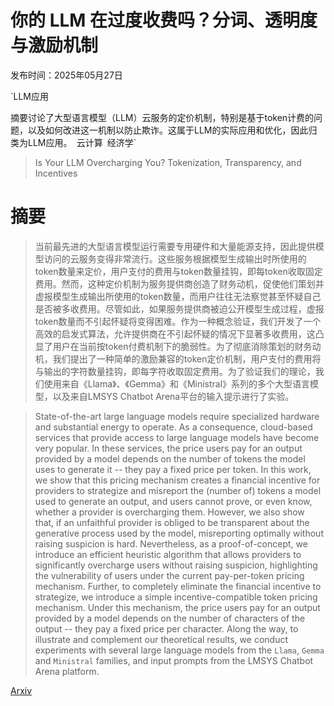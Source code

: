 # 你的 LLM 在过度收费吗？分词、透明度与激励机制

发布时间：2025年05月27日

`LLM应用

摘要讨论了大型语言模型（LLM）云服务的定价机制，特别是基于token计费的问题，以及如何改进这一机制以防止欺诈。这属于LLM的实际应用和优化，因此归类为LLM应用。` `云计算` `经济学`

> Is Your LLM Overcharging You? Tokenization, Transparency, and Incentives

# 摘要

> 当前最先进的大型语言模型运行需要专用硬件和大量能源支持，因此提供模型访问的云服务变得非常流行。这些服务根据模型生成输出时所使用的token数量来定价，用户支付的费用与token数量挂钩，即每token收取固定费用。然而，这种定价机制为服务提供商创造了财务动机，促使他们策划并虚报模型生成输出所使用的token数量，而用户往往无法察觉甚至怀疑自己是否被多收费用。尽管如此，如果服务提供商被迫公开模型生成过程，虚报token数量而不引起怀疑将变得困难。作为一种概念验证，我们开发了一个高效的启发式算法，允许提供商在不引起怀疑的情况下显著多收费用，这凸显了用户在当前按token付费机制下的脆弱性。为了彻底消除策划的财务动机，我们提出了一种简单的激励兼容的token定价机制，用户支付的费用将与输出的字符数量挂钩，即每字符收取固定费用。为了验证我们的理论，我们使用来自《Llama》、《Gemma》和《Ministral》系列的多个大型语言模型，以及来自LMSYS Chatbot Arena平台的输入提示进行了实验。

> State-of-the-art large language models require specialized hardware and substantial energy to operate. As a consequence, cloud-based services that provide access to large language models have become very popular. In these services, the price users pay for an output provided by a model depends on the number of tokens the model uses to generate it -- they pay a fixed price per token. In this work, we show that this pricing mechanism creates a financial incentive for providers to strategize and misreport the (number of) tokens a model used to generate an output, and users cannot prove, or even know, whether a provider is overcharging them. However, we also show that, if an unfaithful provider is obliged to be transparent about the generative process used by the model, misreporting optimally without raising suspicion is hard. Nevertheless, as a proof-of-concept, we introduce an efficient heuristic algorithm that allows providers to significantly overcharge users without raising suspicion, highlighting the vulnerability of users under the current pay-per-token pricing mechanism. Further, to completely eliminate the financial incentive to strategize, we introduce a simple incentive-compatible token pricing mechanism. Under this mechanism, the price users pay for an output provided by a model depends on the number of characters of the output -- they pay a fixed price per character. Along the way, to illustrate and complement our theoretical results, we conduct experiments with several large language models from the $\texttt{Llama}$, $\texttt{Gemma}$ and $\texttt{Ministral}$ families, and input prompts from the LMSYS Chatbot Arena platform.

[Arxiv](https://arxiv.org/abs/2505.21627)